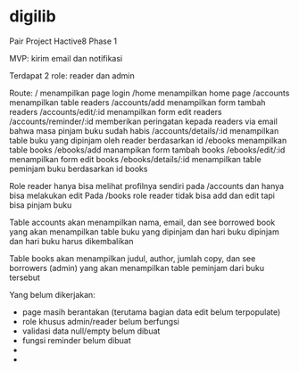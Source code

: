 # digilib
Pair Project Hactive8 Phase 1

MVP: kirim email dan notifikasi

Terdapat 2 role: reader dan admin

Route:
/ menampilkan page login
/home menampilkan home page
/accounts menampilkan table readers
/accounts/add menampilkan form tambah readers
/accounts/edit/:id menampilkan form edit readers
/accounts/reminder/:id memberikan peringatan kepada readers via email bahwa masa pinjam buku sudah habis
/accounts/details/:id menampilkan table buku yang dipinjam oleh reader berdasarkan id
/ebooks menampilkan table books
/ebooks/add manampikan form tambah books
/ebooks/edit/:id menampilkan form edit books
/ebooks/details/:id menampilkan table peminjam buku berdasarkan id books

Role reader hanya bisa melihat profilnya sendiri pada /accounts dan hanya bisa melakukan edit
Pada /books role reader tidak bisa add dan edit tapi bisa pinjam buku

Table accounts akan menampilkan nama, email, dan see borrowed book yang akan menampilkan table buku yang dipinjam dan hari buku dipinjam dan hari buku harus dikembalikan

Table books akan menampilkan judul, author, jumlah copy, dan see borrowers (admin) yang akan menampilkan table peminjam dari buku tersebut


Yang belum dikerjakan:
- page masih berantakan (terutama bagian data edit belum terpopulate)
- role khusus admin/reader belum berfungsi
- validasi data null/empty belum dibuat
- fungsi reminder belum dibuat
-
-

